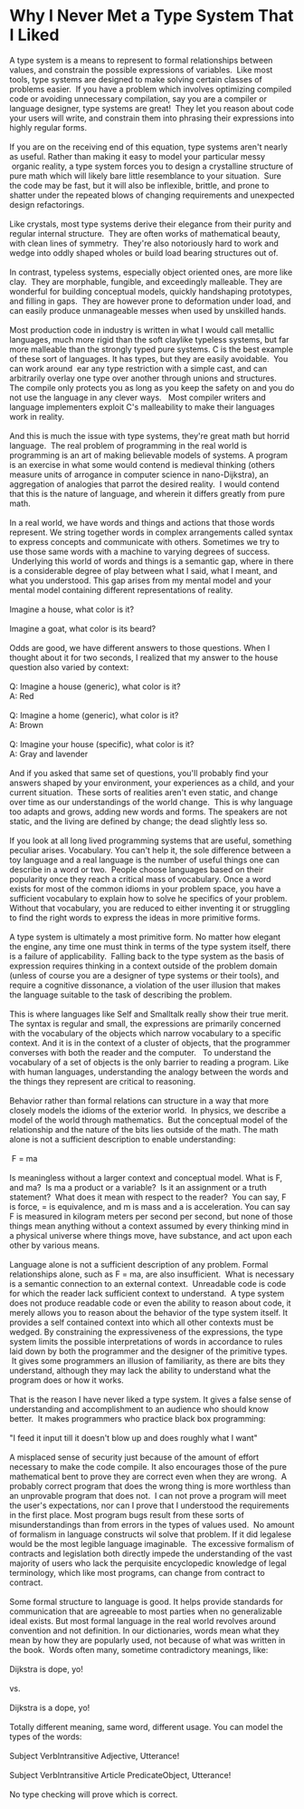 Why I Never Met a Type System That I Liked
==========================================

A type system is a means to represent to formal relationships between values, and constrain the possible expressions of variables.  Like most tools, type systems are designed to make solving certain classes of problems easier.  If you have a problem which involves optimizing compiled code or avoiding unnecessary compilation, say you are a compiler or language designer, type systems are great!  They let you reason about code your users will write, and constrain them into phrasing their expressions into highly regular forms. <br><br>If you are on the receiving end of this equation, type systems aren&#39;t nearly as useful. Rather than making it easy to model your particular messy  organic reality, a type system forces you to design a crystalline structure of pure math which will likely bare little resemblance to your situation.  Sure the code may be fast, but it will also be inflexible, brittle, and prone to shatter under the repeated blows of changing requirements and unexpected design refactorings. <br><br>Like crystals, most type systems derive their elegance from their purity and regular internal structure.  They are often works of mathematical beauty, with clean lines of symmetry.  They&#39;re also notoriously hard to work and wedge into oddly shaped wholes or build load bearing structures out of. <br><br>In contrast, typeless systems, especially object oriented ones, are more like clay.  They are morphable, fungible, and exceedingly malleable. They are wonderful for building conceptual models, quickly handshaping prototypes, and filling in gaps.  They are however prone to deformation under load, and can easily produce unmanageable messes when used by unskilled hands. <br><br>Most production code in industry is written in what I would call metallic languages, much more rigid than the soft claylike typeless systems, but far more malleable than the strongly typed pure systems. C is the best example of these sort of languages. It has types, but they are easily avoidable.  You can work around  ear any type restriction with a simple cast, and can arbitrarily overlay one type over another through unions and structures.   The compile only protects you as long as you keep the safety on and you do not use the language in any clever ways.   Most compiler writers and language implementers exploit C&#39;s malleability to make their languages work in reality. <br><br>And this is much the issue with type systems, they&#39;re great math but horrid language.  The real problem of programming in the real world is programming is an art of making believable models of systems. A program is an exercise in what some would contend is medieval thinking (others measure units of arrogance in computer science in nano-Dijkstra), an aggregation of analogies that parrot the desired reality.  I would contend that this is the nature of language, and wherein it differs greatly from pure math. <br><br>In a real world, we have words and things and actions that those words represent. We string together words in complex arrangements called syntax to express concepts and communicate with others. Sometimes we try to use those same words with a machine to varying degrees of success.  Underlying this world of words and things is a semantic gap, where in there is a considerable degree of play between what I said, what I meant, and what you understood. This gap arises from my mental model and your mental model containing different representations of reality. <br><br>Imagine a house, what color is it?<br><br>Imagine a goat, what color is its beard?<br><br>Odds are good, we have different answers to those questions. When I thought about it for two seconds, I realized that my answer to the house question also varied by context:<br><br>Q: Imagine a house (generic), what color is it? <br>A: Red<br><br>Q: Imagine a home (generic), what color is it?<br>A: Brown<br><br>Q: Imagine your house (specific), what color is it?<br>A: Gray and lavender<br><br>And if you asked that same set of questions, you&#39;ll probably find your answers shaped by your environment, your experiences as a child, and your current situation.  These sorts of realities aren&#39;t even static, and change over time as our understandings of the world change.  This is why language too adapts and grows, adding new words and forms. The speakers are not static, and the living are defined by change; the dead slightly less so. <br><br>If you look at all long lived programming systems that are useful, something peculiar arises. Vocabulary. You can&#39;t help it, the sole difference between a toy language and a real language is the number of useful things one can describe in a word or two.  People choose languages based on their popularity once they reach a critical mass of vocabulary. Once a word exists for most of the common idioms in your problem space, you have a sufficient vocabulary to explain how to solve he specifics of your problem. Without that vocabulary, you are reduced to either inventing it or struggling to find the right words to express the ideas in more primitive forms. <br><br>A type system is ultimately a most primitive form. No matter how elegant the engine, any time one must think in terms of the type system itself, there is a failure of applicability.  Falling back to the type system as the basis of expression requires thinking in a context outside of the problem domain (unless of course you are a designer of type systems or their tools), and require a cognitive dissonance, a violation of the user illusion that makes the language suitable to the task of describing the problem. <br><br>This is where languages like Self and Smalltalk really show their true merit. The syntax is regular and small, the expressions are primarily concerned with the vocabulary of the objects which narrow vocabulary to a specific context. And it is in the context of a cluster of objects, that the programmer converses with both the reader and the computer.   To understand the vocabulary of a set of objects is the only barrier to reading a program. Like with human languages, understanding the analogy between the words and the things they represent are critical to reasoning.   <br><br>Behavior rather than formal relations can structure in a way that more closely models the idioms of the exterior world.  In physics, we describe a model of the world through mathematics.  But the conceptual model of the relationship and the nature of the bits lies outside of the math. The math alone is not a sufficient description to enable understanding:<br><br> F = ma<br><br>Is meaningless without a larger context and conceptual model. What is F, and ma?  Is ma a product or a variable?  Is it an assignment or a truth statement?  What does it mean with respect to the reader?  You can say, F is force, = is equivalence, and m is mass and a is acceleration. You can say F is measured in kilogram meters per second per second, but none of those things mean anything without a context assumed by every thinking mind in a physical universe where things move, have substance, and act upon each other by various means. <br><br>Language alone is not a sufficient description of any problem. Formal relationships alone, such as F = ma, are also insufficient.  What is necessary is a semantic connection to an external context.  Unreadable code is code for which the reader lack sufficient context to understand.  A type system does not produce readable code or even the ability to reason about code, it merely allows you to reason about the behavior of the type system itself. It provides a self contained context into which all other contexts must be wedged. By constraining the expressiveness of the expressions, the type system limits the possible interpretations of words in accordance to rules laid down by both the programmer and the designer of the primitive types.  It gives some programmers an illusion of familiarity, as there are bits they understand, although they may lack the ability to understand what the program does or how it works. <br><br>That is the reason I have never liked a type system. It gives a false sense of understanding and accomplishment to an audience who should know better.  It makes programmers who practice black box programming:<br><br>"I feed it input till it doesn&#39;t blow up and does roughly what I want"<br><br>A misplaced sense of security just because of the amount of effort necessary to make the code compile. It also encourages those of the pure mathematical bent to prove they are correct even when they are wrong.  A probably correct program that does the wrong thing is more worthless than an unprovable program that does not.  I can not prove a program will meet the user&#39;s expectations, nor can I prove that I understood the requirements in the first place. Most program bugs result from these sorts of misunderstandings than from errors in the types of values used.  No amount of formalism in language constructs wil solve that problem. If it did legalese would be the most legible language imaginable.  The excessive formalism of contracts and legislation both directly impede the understanding of the vast majority of users who lack the perquisite encyclopedic knowledge of legal terminology, which like most programs, can change from contract to contract. <br><br>Some formal structure to language is good. It helps provide standards for communication that are agreeable to most parties when no generalizable ideal exists. But most formal language in the real world revolves around convention and not definition. In our dictionaries, words mean what they mean by how they are popularly used, not because of what was written in the book.  Words often many, sometime contradictory meanings, like:<br><br>Dijkstra is dope, yo!<br><br>vs. <br><br>Dijkstra is a dope, yo!<br><br>Totally different meaning, same word, different usage. You can model the types of the words:<br><br>Subject VerbIntransitive Adjective, Utterance!<br><br>Subject VerbIntransitive Article PredicateObject, Utterance!<br><br>No type checking will prove which is correct. 